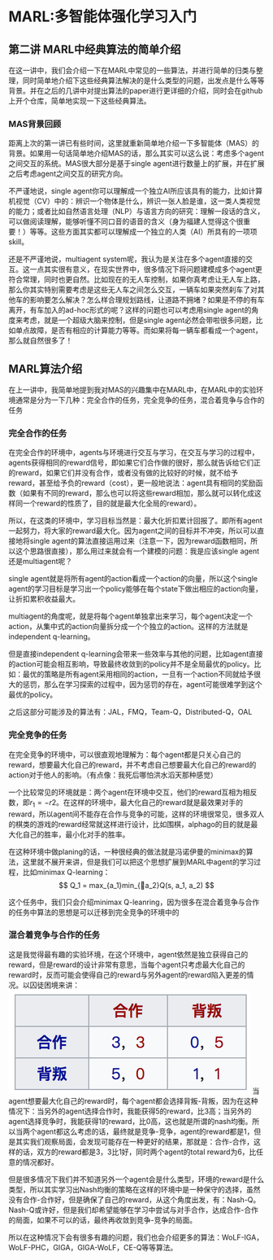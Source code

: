 # MARL:多智能体强化学习入门
## 第二讲 MARL中经典算法的简单介绍
在这一讲中，我们会介绍一下在MARL中常见的一些算法，并进行简单的归类与整理，同时简单地介绍下这些经典算法解决的是什么类型的问题，出发点是什么等等背景。并在之后的几讲中对提出算法的paper进行更详细的介绍，同时会在github上开个仓库，简单地实现一下这些经典算法。

### MAS背景回顾
距离上次的第一讲已有些时间，这里就重新简单地介绍一下多智能体（MAS）的背景。如果用一句话简单地介绍MAS的话，那么其实可以这么说：考虑多个agent之间交互的系统。MAS很大部分是基于single agent进行数量上的扩展，并在扩展之后考虑agent之间交互的研究方向。

不严谨地说，single agent你可以理解成一个独立AI所应该具有的能力，比如计算机视觉（CV）中的：辨识一个物体是什么，辨识一张人脸是谁，这一类人类视觉的能力；或者比如自然语言处理（NLP）与语言方向的研究：理解一段话的含义，可以做阅读理解，能够听懂不同口音的语音的含义（身为福建人觉得这个很重要！）等等。这些方面其实都可以理解成一个独立的人类（AI）所具有的一项项skill。

还是不严谨地说，multiagent system呢，我认为是关注在多个agent直接的交互。这一点其实很有意义，在现实世界中，很多情况下将问题建模成多个agent更符合常理，同时也更自然。比如现在的无人车控制，如果你真考虑让无人车上路，那么你其实特别需要考虑是这些无人车之间怎么交互，一辆车如果突然刹车了对其他车的影响要怎么解决？怎么样合理规划路线，让道路不拥堵？如果是不停的有车离开，有车加入的ad-hoc形式的呢？这样的问题也可以考虑用single agent的角度来考虑，就是一个超级大脑来控制，但是single agent必然会带啦很多问题，比如单点故障，是否有相应的计算能力等等。而如果将每一辆车都看成一个agent，那么就自然很多了！

## MARL算法介绍 
在上一讲中，我简单地提到我对MAS的兴趣集中在MARL中，在MARL中的实验环境通常是分为一下几种：完全合作的任务，完全竞争的任务，混合着竞争与合作的任务

### 完全合作的任务
在完全合作的环境中，agents与环境进行交互与学习，在交互与学习的过程中，agents获得相同的reward信号，即如果它们合作做的很好，那么就告诉给它们正的reward，如果它们并没有合作，或者没有做的比较好的时候，就不给予reward，甚至给予负的reward（cost），更一般地说法：agent具有相同的奖励函数（如果有不同的reward，那么也可以将这些reward相加，那么就可以转化成这样同一个reward的性质了，目的就是最大化全局的reward）。

所以，在这类的环境中，学习目标当然是：最大化折扣累计回报了。即所有agent一起努力，将大家的reward最大化。因为agent之间的目标并不冲突，所以可以直接地将single agent的算法直接运用过来（注意一下，因为reward函数相同，所以这个思路很直接），那么用过来就会有一个建模的问题：我是应该single agent还是multiagent呢？

single agent就是将所有agent的action看成一个action的向量，所以这个single agent的学习目标是学习出一个policy能够在每个state下做出相应的action向量，让折扣累积收益最大。

multiagent的角度呢，就是将每个agent单独拿出来学习，每个agent决定一个action，从集中式的action向量拆分成一个个独立的action。这样的方法就是independent q-learning。

但是直接independent q-learning会带来一些效率与其他的问题，比如agent直接的action可能会相互影响，导致最终收敛到的policy并不是全局最优的policy。比如：最优的策略是所有agent采用相同的action，一旦有一个action不同就给予很大的惩罚，那么在学习探索的过程中，因为惩罚的存在，agent可能很难学到这个最优的policy。

之后这部分可能涉及的算法有：JAL，FMQ，Team-Q，Distributed-Q，OAL

### 完全竞争的任务
在完全竞争的环境中，可以很直观地理解为：每个agent都是只关心自己的reward，想要最大化自己的reward，并不考虑自己想要最大化自己的reward的action对于他人的影响。（有点像：我死后哪怕洪水滔天那种感觉）

一个比较常见的环境就是：两个agent在环境中交互，他们的reward互相为相反数，即$r_1 = - r2$。在这样的环境中，最大化自己的reward就是最效果对手的reward，所以agent间不能存在合作与竞争的可能，这样的环境很常见，很多双人的棋类的游戏的reward经常就这样进行设计，比如围棋，alphago的目的就是最大化自己的胜率，最小化对手的胜率。

在这种环境中做planing的话，一种很经典的做法就是冯诺伊曼的minimax的算法，这里就不展开来讲，但是我们可以把这个思想扩展到MARL中agent的学习过程，比如minimax Q-learning：
$$
Q_1 = max_{a_1}min_{a_2}Q(s, a_1, a_2)
$$

这个任务中，我们只会介绍minimax Q-leanring，因为很多在混合着竞争与合作的任务中算法的思想是可以迁移到完全竞争的环境中的

### 混合着竞争与合作的任务
这是我觉得最有趣的实验环境，在这个环境中，agent依然是独立获得自己的reward，但是reward的设计非常有意思，当每个agent只考虑最大化自己的reward时，反而可能会使得自己的reward与另外agent的reward陷入更差的情况。以囚徒困境来讲：
![囚徒困境](https://raw.githubusercontent.com/wwxFromTju/MARL-101/master/base/pic/PDGame.png)
当agent想要最大化自己的reward时，每个agent都会选择背叛-背叛，因为在这种情况下：当另外的agent选择合作时，我能获得5的reward，比3高；当另外的agent选择竞争时，我能获得1的reward，比0高，这也就是所谓的nash均衡。所以当两个agent都这么考虑的话，最终就是竞争-竞争，agent的reward都是1，但是其实我们观察局面，会发现可能存在一种更好的结果，那就是：合作-合作，这样的话，双方的reward都是3，3比1好，同时两个agent的total reward为6，比任意的情况都好。

但是很多情况下我们并不知道另外一个agent会是什么类型，环境的reward是什么类型，所以其实学习出Nash均衡的策略在这样的环境中是一种保守的选择，虽然没有合作-合作好，但是确保了自己的reward，从这个角度出发，有：Nash-Q。Nash-Q或许好，但是我们却希望能够在学习中尝试与对手合作，达成合作-合作的局面，如果不可以的话，最终再收敛到竞争-竞争的局面。

所以在这种情况下会有很多有趣的问题，我们也会介绍更多的算法：WoLF-IGA，WoLF-PHC，GIGA，GIGA-WoLF，CE-Q等等算法。

